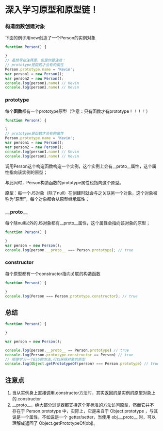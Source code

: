 # 深入学习原型和原型链！

### 构造函数创建对象

下面的例子用new创造了一个Person的实例对象

```javascript
function Person() {

}
// 虽然写在注释里，但是你要注意：
// prototype是函数才会有的属性
Person.prototype.name = 'Kevin';
var person1 = new Person();
var person2 = new Person();
console.log(person1.name) // Kevin
console.log(person2.name) // Kevin
```

### prototype

每个**函数**都有一个prototype原型（注意：只有函数才有prototype！！！！）

```javascript
function Person() {

}
// prototype是函数才会有的属性
Person.prototype.name = 'Kevin';
var person1 = new Person();
var person2 = new Person();
console.log(person1.name) // Kevin
console.log(person2.name) // Kevin
```

调用Person这个构造函数构造一个实例，这个实例上会有__proto__属性，这个属性指向该实例的原型；

与此同时，Person构造函数的prototype属性也指向这个原型。

原型：每一个JS对象（除了null）在创建时就会与之关联另一个对象，这个对象被称为“原型”，每个对象都会从原型继承属性；

### __proto\_\_

每个除null以外的JS对象都有\_\_proto\_\_属性，这个属性会指向该对象的原型；

```javascript
function Person() {

}
var person = new Person();
console.log(person.__proto__ === Person.prototype); // true
```

### constructor

每个原型都有一个constructor指向关联的构造函数

```javascript
function Person() {

}
console.log(Person === Person.prototype.constructor); // true
```

## 总结

```javascript
function Person() {

}

var person = new Person();

console.log(person.__proto__ == Person.prototype) // true
console.log(Person.prototype.constructor == Person) // true
// 顺便学习一个ES5的方法,可以获得对象的原型
console.log(Object.getPrototypeOf(person) === Person.prototype) // true
```

## 注意点

1. 当从实例身上直接调用.constructor方法时，其实返回的是实例的原型对象上的.constructor
2. \_\_proto\_\_，绝大部分浏览器都支持这个非标准的方法访问原型，然而它并不存在于 Person.prototype 中，实际上，它是来自于 Object.prototype ，与其说是一个属性，不如说是一个 getter/setter，当使用 obj._\_proto\_\_ 时，可以理解成返回了 Object.getPrototypeOf(obj)。
